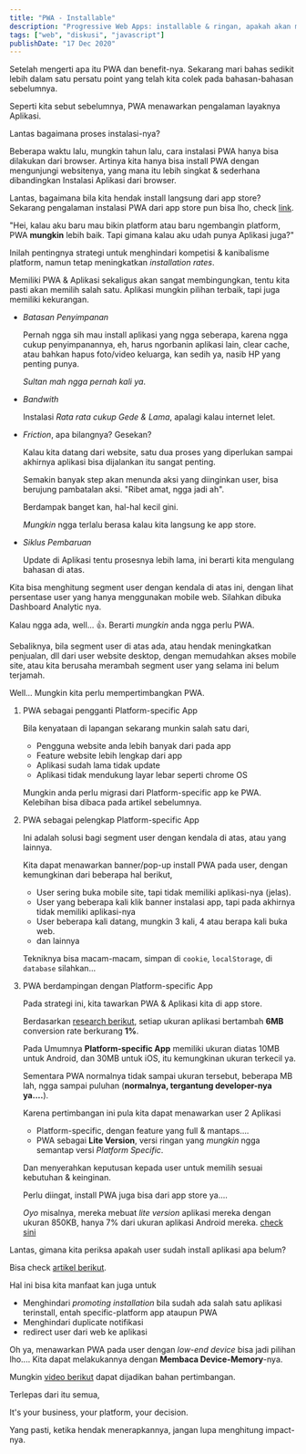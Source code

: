 ```yaml
---
title: "PWA - Installable"
description: "Progressive Web Apps: installable & ringan, apakah akan menggantikan native apps???"
tags: ["web", "diskusi", "javascript"]
publishDate: "17 Dec 2020"
---
```


Setelah mengerti apa itu PWA dan benefit-nya.
Sekarang mari bahas sedikit lebih dalam satu persatu point yang telah kita colek pada bahasan-bahasan sebelumnya.

Seperti kita sebut sebelumnya,
PWA menawarkan pengalaman layaknya Aplikasi.

Lantas bagaimana proses instalasi-nya?

Beberapa waktu lalu, mungkin tahun lalu, cara instalasi PWA hanya bisa dilakukan dari browser. Artinya kita hanya bisa install PWA dengan mengunjungi websitenya, yang mana itu lebih singkat & sederhana dibandingkan Instalasi Aplikasi dari browser.

Lantas, bagaimana bila kita hendak install langsung dari app store?
Sekarang pengalaman instalasi PWA dari app store pun bisa lho,
check [link](https://developers.google.com/web/android/trusted-web-activity).

"Hei, kalau aku baru mau bikin platform atau baru ngembangin platform,
PWA **mungkin** lebih baik.
Tapi gimana kalau aku udah punya Aplikasi juga?"

Inilah pentingnya strategi untuk menghindari kompetisi & kanibalisme platform, namun tetap meningkatkan _installation rates_.

Memiliki PWA & Aplikasi sekaligus akan sangat membingungkan,
tentu kita pasti akan memilih salah satu.
Aplikasi mungkin pilihan terbaik,
tapi juga memiliki kekurangan.

- _Batasan Penyimpanan_

  Pernah ngga sih mau install aplikasi yang ngga seberapa,
  karena ngga cukup penyimpanannya,
  eh, harus ngorbanin aplikasi lain,
  clear cache,
  atau bahkan hapus foto/video keluarga,
  kan sedih ya, nasib HP yang penting punya.

  _Sultan mah ngga pernah kali ya_.

- _Bandwith_

  Instalasi _Rata rata cukup Gede & Lama_, apalagi kalau internet lelet.

- _Friction_, apa bilangnya? Gesekan?

  Kalau kita datang dari website, satu dua proses yang diperlukan sampai akhirnya aplikasi bisa dijalankan itu sangat penting.

  Semakin banyak step akan menunda aksi yang diinginkan user,
  bisa berujung pambatalan aksi.
  "Ribet amat, ngga jadi ah".

  Berdampak banget kan, hal-hal kecil gini.

  _Mungkin_ ngga terlalu berasa kalau kita langsung ke app store.

- _Siklus Pembaruan_

  Update di Aplikasi tentu prosesnya lebih lama,
  ini berarti kita mengulang bahasan di atas.

Kita bisa menghitung segment user dengan kendala di atas ini,
dengan lihat persentase user yang hanya menggunakan mobile web.
Silahkan dibuka Dashboard Analytic nya.

Kalau ngga ada, well... 👍.
Berarti _mungkin_ anda ngga perlu PWA.

Sebaliknya, bila segment user di atas ada,
atau hendak meningkatkan penjualan, dll dari user website desktop,
dengan memudahkan akses mobile site,
atau kita berusaha merambah segment user yang selama ini belum terjamah.

Well... Mungkin kita perlu mempertimbangkan PWA.

1. PWA sebagai pengganti Platform-specific App

   Bila kenyataan di lapangan sekarang munkin salah satu dari,

   - Pengguna website anda lebih banyak dari pada app
   - Feature website lebih lengkap dari app
   - Aplikasi sudah lama tidak update
   - Aplikasi tidak mendukung layar lebar seperti chrome OS

   Mungkin anda perlu migrasi dari Platform-specific app ke PWA.
   Kelebihan bisa dibaca pada artikel sebelumnya.

2. PWA sebagai pelengkap Platform-specific App

   Ini adalah solusi bagi segment user dengan kendala di atas, atau yang lainnya.

   Kita dapat menawarkan banner/pop-up install PWA pada user, dengan kemungkinan dari beberapa hal berikut,

   - User sering buka mobile site, tapi tidak memiliki aplikasi-nya (jelas).
   - User yang beberapa kali klik banner instalasi app,
     tapi pada akhirnya tidak memiliki aplikasi-nya
   - User beberapa kali datang, mungkin 3 kali, 4 atau berapa kali buka web.
   - dan lainnya

   Tekniknya bisa macam-macam, simpan di `cookie`, `localStorage`, di `database` silahkan...

3. PWA berdampingan dengan Platform-specific App

   Pada strategi ini, kita tawarkan PWA & Aplikasi kita di app store.

   Berdasarkan [research berikut](https://medium.com/googleplaydev/shrinking-apks-growing-installs-5d3fcba23ce2),
   setiap ukuran aplikasi bertambah **6MB** conversion rate berkurang **1%**.

   Pada Umumnya **Platform-specific App** memiliki ukuran diatas 10MB untuk Android, dan 30MB untuk iOS, itu kemungkinan ukuran terkecil ya.

   Sementara PWA normalnya tidak sampai ukuran tersebut, beberapa MB lah, ngga sampai puluhan (**normalnya, tergantung developer-nya ya....**).

   Karena pertimbangan ini pula
   kita dapat menawarkan user 2 Aplikasi

   - Platform-specific, dengan feature yang full & mantaps....
   - PWA sebagai **Lite Version**, versi ringan yang _mungkin_ ngga semantap versi _Platform Specific_.

   Dan menyerahkan keputusan kepada user untuk memilih sesuai kebutuhan & keinginan.

   Perlu diingat, install PWA juga bisa dari app store ya....

   _Oyo_ misalnya, mereka mebuat _lite version_ aplikasi mereka dengan ukuran 850KB, hanya 7% dari ukuran aplikasi Android mereka.
   [check sini](https://web.dev/oyo-lite-twa/)

Lantas, gimana kita periksa apakah user sudah install aplikasi apa belum?

Bisa check [artikel berikut](https://web.dev/get-installed-related-apps/).

Hal ini bisa kita manfaat kan juga untuk

- Menghindari _promoting installation_ bila sudah ada salah satu aplikasi terinstall,
  entah specific-platform app ataupun PWA
- Menghindari duplicate notifikasi
- redirect user dari web ke aplikasi

Oh ya,
menawarkan PWA pada user dengan _low-end device_ bisa jadi pilihan lho....
Kita dapat melakukannya dengan **Membaca Device-Memory**-nya.

Mungkin [video berikut](https://www.youtube.com/watch?v=V7YX4cZ_Cto&feature=youtu.be)
dapat dijadikan bahan pertimbangan.

Terlepas dari itu semua,

It's your business, your platform, your decision.

Yang pasti, ketika hendak menerapkannya, jangan lupa menghitung impact-nya.
